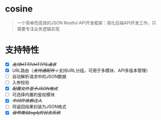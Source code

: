 # cosine
> 一个简单而高效的JSON Restful API开发框架：简化后端API开发工作，只需要专注业务逻辑实现

# 支持特性
- [x] ~~*支持HTTP/HTTPS请求*~~
- [x] URL路由（~~*支持通配符；*~~支持URL分组，可用于多模块、API多版本管理）
- [ ] 自动解析请求中的JSON数据
- [ ] 入参校验
- [x] ~~*配置文件基于JSON格式*~~
- [ ] 可选择内置的鉴权模块
- [x] ~~*中间件依赖注入*~~
- [ ] 将返回结果封装为JSON格式
- [x] ~~*自带类似log4j的日志系统*~~
